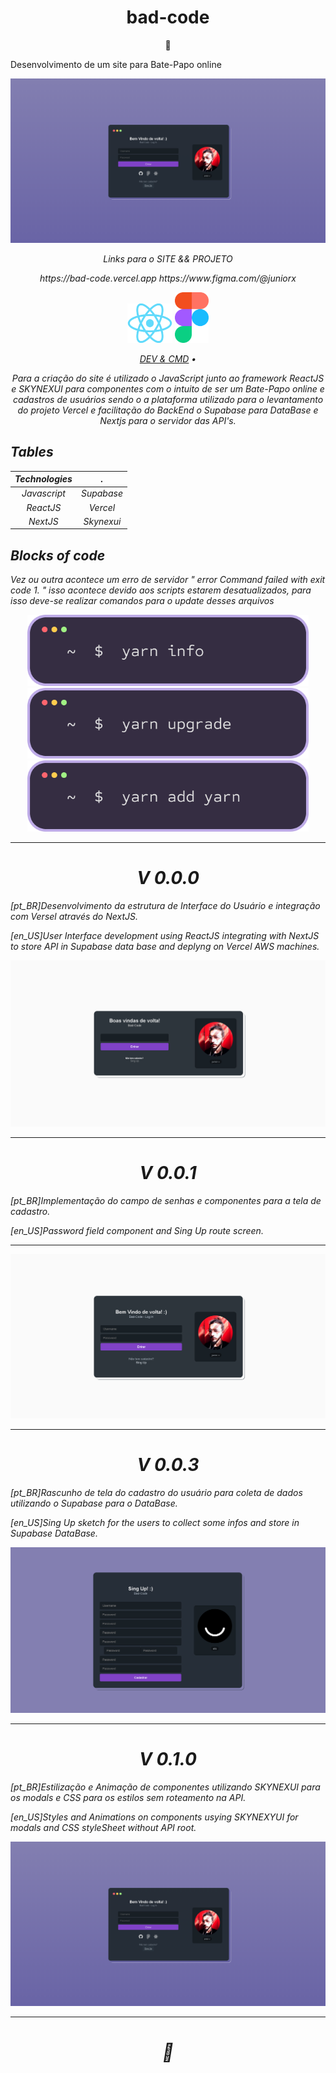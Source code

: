 # 

 <h1 align="center">bad-code</h1>
 <p align="center">🚀</p>
 
 <p font-style="italic">Desenvolvimento de um site para Bate-Papo online</p>

 ![App Preview](/assets/screen/04.PNG)


<p align="center"> <em>Links para o SITE && PROJETO </p>

<p align="center">
    https://bad-code.vercel.app    https://www.figma.com/@juniorx
</p>

<p align="center" float="left">
    <img src="/assets/screen/react.png" width="72" /> 
    <img src="/assets/screen/Figma.svg" width="54" /> 
</p>


<p align="center">
 <a href="#prototipo">DEV & CMD</a> •
</p>


<p align="center"> <em>Para a criação do site é utilizado o JavaScript junto ao framework ReactJS e SKYNEXUI para componentes com o intuito de ser um Bate-Papo online e cadastros de usuários sendo o a plataforma utilizado para o levantamento do projeto Vercel e facilitação do BackEnd o Supabase para DataBase e Nextjs para o servidor das API's. </p>

## Tables

| Technologies              |  .
:-------------------------:|:-------------------------:
| Javascript      | Supabase      |
| ReactJS      | Vercel      |
| NextJS      | Skynexui      |


## Blocks of code

<p> <em> Vez ou outra acontece um erro de servidor " error Command failed with exit code 1. " isso acontece devido aos scripts estarem desatualizados, para isso deve-se realizar comandos para o update desses arquivos </p>

<p align="center">
    <img src="/assets/screen/y1.png" width="450" /> 
    <img src="/assets/screen/y2.png" width="450" /> 
    <img src="/assets/screen/y3.png" width="450" /> 
</p>

---

<h1 href="#prototipo" align="center">V 0.0.0</h1>

[pt_BR]Desenvolvimento da estrutura de Interface do Usuário e integração com Versel através do NextJS. 

[en_US]User Interface development using ReactJS integrating with NextJS to store API in Supabase data base and deplyng on Vercel AWS machines. 

![App Preview](/assets/screen/01.PNG)

---

<h1 href="#prototipo" align="center">V 0.0.1</h1>

[pt_BR]Implementação do campo de senhas e componentes para a tela de cadastro. 

[en_US]Password field component and Sing Up route screen. 


---

![App Preview](/assets/screen/02.PNG)

--- 

<h1 href="#prototipo" align="center">V 0.0.3</h1>

[pt_BR]Rascunho de tela do cadastro do usuário para coleta de dados utilizando o Supabase para o DataBase. 

[en_US]Sing Up sketch for the users to collect some infos and store in Supabase DataBase. 

![App Preview](/assets/screen/03.PNG)


---


<h1 href="#prototipo" align="center">V 0.1.0</h1>

[pt_BR]Estilização e Animação de componentes utilizando SKYNEXUI para os modals e CSS para os estilos sem roteamento na API. 

[en_US]Styles and Animations on components usying SKYNEXYUI for modals and CSS styleSheet without API root. 

![App Preview](/assets/screen/04.PNG)

---

<h1 align="center">🍕</h1>